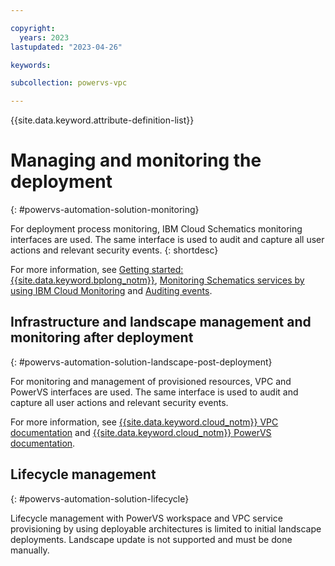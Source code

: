 ```yaml
---

copyright:
  years: 2023
lastupdated: "2023-04-26"

keywords:

subcollection: powervs-vpc

---
```


{{site.data.keyword.attribute-definition-list}}

# Managing and monitoring the deployment
{: #powervs-automation-solution-monitoring}

For deployment process monitoring, IBM Cloud Schematics monitoring interfaces are used. The same interface is used to audit and capture all user actions and relevant security events.
{: shortdesc}

For more information, see [Getting started: {{site.data.keyword.bplong_notm}}](/docs/schematics?topic=schematics-getting-started), [Monitoring Schematics services by using IBM Cloud Monitoring](/docs/schematics?topic=schematics-monitoring-instances) and [Auditing events](/docs/schematics?topic=schematics-at_events).

## Infrastructure and landscape management and monitoring after deployment
{: #powervs-automation-solution-landscape-post-deployment}

For monitoring and management of provisioned resources, VPC and PowerVS interfaces are used. The same interface is used to audit and capture all user actions and relevant security events.

For more information, see [{{site.data.keyword.cloud_notm}} VPC documentation](/docs/vpc?topic=vpc-about-vpc) and [{{site.data.keyword.cloud_notm}} PowerVS documentation](/docs/power-iaas?topic=power-iaas-getting-started).

## Lifecycle management
{: #powervs-automation-solution-lifecycle}

Lifecycle management with PowerVS workspace and VPC service provisioning by using deployable architectures is limited to initial landscape deployments. Landscape update is not supported and must be done manually.

